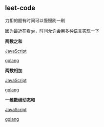 ## leet-code

力扣的题有时间可以慢慢刷一刷

因为最近在看`go`，时间允许会用多种语言实现一下

**两数之和**

[JavaScript](./toNumberSum.js)

[golang](./toNumberSum.go)

**两数相加**

[JavaScript](./addTwoNumbers.js)

[golang](./addTwoNumbers.go)

**一维数组动态和**

[JavaScript](./runningSum.js)

[golang](./runningSum.go)